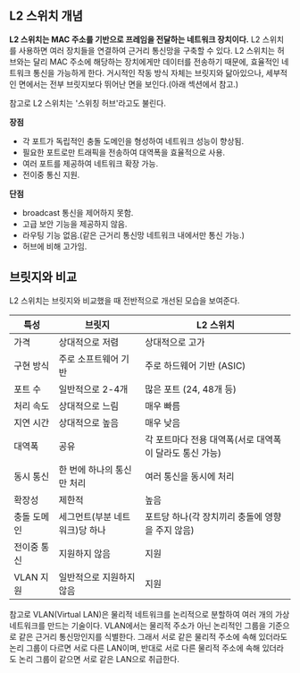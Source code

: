 ## L2 스위치 개념

**L2 스위치는 MAC 주소를 기반으로 프레임을 전달하는 네트워크 장치이다.** L2 스위치를 사용하면 여러 장치들을 연결하여 근거리 통신망을 구축할 수 있다. L2 스위치는 허브와는 달리 MAC 주소에 해당하는 장치에게만 데이터를 전송하기 때문에, 효율적인 네트워크 통신을 가능하게 한다. 거시적인 작동 방식 자체는 브릿지와 닮아있으나, 세부적인 면에서는 전부 브릿지보다 뛰어난 면을 보인다.(아래 섹션에서 참고.)

참고로 L2 스위치는 '스위칭 허브'라고도 불린다. 

**장점**

- 각 포트가 독립적인 충돌 도메인을 형성하여 네트워크 성능이 향상됨.
- 필요한 포트로만 트래픽을 전송하여 대역폭을 효율적으로 사용.
- 여러 포트를 제공하여 네트워크 확장 가능.
- 전이중 통신 지원.

**단점**

- broadcast 통신을 제어하지 못함.
- 고급 보안 기능을 제공하지 않음.
- 라우팅 기능 없음.(같은 근거리 통신망 네트워크 내에서만 통신 가능.)
- 허브에 비해 고가임.

## 브릿지와 비교

L2 스위치는 브릿지와 비교했을 때 전반적으로 개선된 모습을 보여준다.

| 특성 | 브릿지 | L2 스위치 |
|------|--------|-----------|
| 가격 | 상대적으로 저렴 | 상대적으로 고가 |
| 구현 방식 | 주로 소프트웨어 기반 | 주로 하드웨어 기반 (ASIC) |
| 포트 수 | 일반적으로 2-4개 | 많은 포트 (24, 48개 등) |
| 처리 속도 | 상대적으로 느림 | 매우 빠름 |
| 지연 시간 | 상대적으로 높음 | 매우 낮음 |
| 대역폭 | 공유 | 각 포트마다 전용 대역폭(서로 대역폭이 달라도 통신 가능) |
| 동시 통신 | 한 번에 하나의 통신만 처리 | 여러 통신을 동시에 처리 |
| 확장성 | 제한적 | 높음 |
| 충돌 도메인 | 세그먼트(부분 네트워크)당 하나 | 포트당 하나(각 장치끼리 충돌에 영향을 주지 않음) |
| 전이중 통신 | 지원하지 않음 | 지원 |
| VLAN 지원 | 일반적으로 지원하지 않음 | 지원 |


참고로 VLAN(Virtual LAN)은 물리적 네트워크를 논리적으로 분할하여 여러 개의 가상 네트워크를 만드는 기술이다. VLAN에서는 물리적 주소가 아닌 논리적인 그룹을 기준으로 같은 근거리 통신망인지를 식별한다. 그래서 서로 같은 물리적 주소에 속해 있더라도 논리 그룹이 다르면 서로 다른 LAN이며, 반대로 서로 다른 물리적 주소에 속해 있더라도 논리 그룹이 같으면 서로 같은 LAN으로 취급한다.
